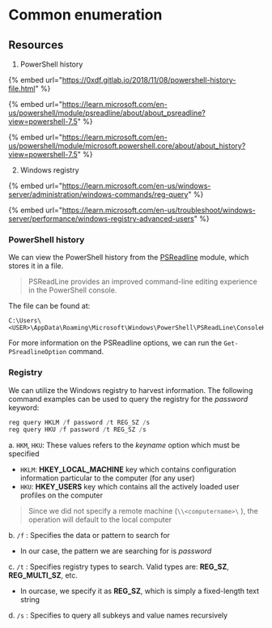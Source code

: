 # Common enumeration

## Resources

1. PowerShell history

{% embed url="https://0xdf.gitlab.io/2018/11/08/powershell-history-file.html" %}

{% embed url="https://learn.microsoft.com/en-us/powershell/module/psreadline/about/about_psreadline?view=powershell-7.5" %}

{% embed url="https://learn.microsoft.com/en-us/powershell/module/microsoft.powershell.core/about/about_history?view=powershell-7.5" %}

2. Windows registry

{% embed url="https://learn.microsoft.com/en-us/windows-server/administration/windows-commands/reg-query" %}

{% embed url="https://learn.microsoft.com/en-us/troubleshoot/windows-server/performance/windows-registry-advanced-users" %}

### PowerShell history

We can view the PowerShell history from the [PSReadline](https://learn.microsoft.com/en-us/powershell/module/psreadline/about/about_psreadline?view=powershell-7.5) module, which stores it in a file.

> PSReadLine provides an improved command-line editing experience in the PowerShell console.

The file can be found at:

```
C:\Users\<USER>\AppData\Roaming\Microsoft\Windows\PowerShell\PSReadLine\ConsoleHost_history.txt
```

For more information on the PSReadline options, we can run the `Get-PSreadlineOption` command.

### Registry

We can utilize the Windows registry to harvest information. The following command examples can be used to query the registry for the _password_ keyword:

```powershell
reg query HKLM /f password /t REG_SZ /s
reg query HKU /f password /t REG_SZ /s
```

a. `HKM`, `HKU`: These values refers to the _keyname_ option which must be specified

* `HKLM`: **HKEY\_LOCAL\_MACHINE** key which contains configuration information particular to the computer (for any user)
* &#x20;`HKU`: **HKEY\_USERS** key which contains all the actively loaded user profiles on the computer

> Since we did not specify a remote machine (`\\<computername>\` ), the operation will default to the local computer

b. `/f` : Specifies the data or pattern to search for

* In our case, the pattern we are searching for is _password_

c. `/t` : Specifies registry types to search. Valid types are: **REG\_SZ**, **REG\_MULTI\_SZ**, etc.

* In ourcase, we specify it as **REG\_SZ**, which is simply a fixed-length text string

d. `/s` : Specifies to query all subkeys and value names recursively
